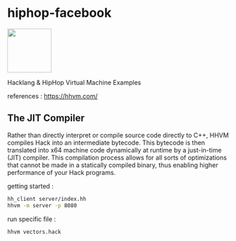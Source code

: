 # hiphop-facebook

<img src="https://hhvm.com/static/logo.svg" height="100"/>

Hacklang &amp; HipHop Virtual Machine Examples

references : https://hhvm.com/

## The JIT Compiler
Rather than directly interpret or compile source code directly to C++, HHVM compiles Hack into an intermediate bytecode. 
This bytecode is then translated into x64 machine code dynamically at runtime by a just-in-time (JIT) compiler. 
This compilation process allows for all sorts of optimizations that cannot be made in a statically compiled binary, 
thus enabling higher performance of your Hack programs.

getting started :
```bash
hh_client server/index.hh
hhvm -m server -p 8080
```
run specific file :
```
hhvm vectors.hack
```
